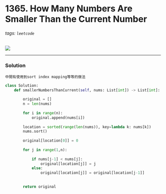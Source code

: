# 1365. How Many Numbers Are Smaller Than the Current Number
###### tags: `leetcode`

![](https://i.imgur.com/QA0ZEDY.png)

---
### Solution
    中間有使用到sort index mapping等等的做法
```python
class Solution:
    def smallerNumbersThanCurrent(self, nums: List[int]) -> List[int]:
        
        original = []
        n = len(nums)
            
        for i in range(n):
            original.append(nums[i]) 
                    
        location = sorted(range(len(nums)), key=lambda k: nums[k])
        nums.sort()
         
        original[location[0]] = 0
        
        for j in range(1,n):     
            
            if nums[j-1] < nums[j]:
                original[location[j]] = j
            else:
                original[location[j]] = original[location[j-1]]
                   
     
        return original
```